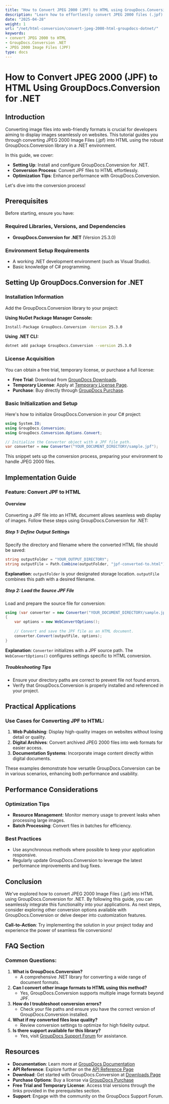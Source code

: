 ```yaml
---
title: "How to Convert JPEG 2000 (JPF) to HTML using GroupDocs.Conversion for .NET"
description: "Learn how to effortlessly convert JPEG 2000 files (.jpf) into HTML using the powerful GroupDocs.Conversion library in a .NET environment. Get step-by-step guidance and optimize your web content."
date: "2025-04-28"
weight: 1
url: "/net/html-conversion/convert-jpeg-2000-html-groupdocs-dotnet/"
keywords:
- convert JPEG 2000 to HTML
- GroupDocs.Conversion .NET
- JPEG 2000 Image Files (JPF)
type: docs
---
```

# How to Convert JPEG 2000 (JPF) to HTML Using GroupDocs.Conversion for .NET

## Introduction

Converting image files into web-friendly formats is crucial for developers aiming to display images seamlessly on websites. This tutorial guides you through converting JPEG 2000 Image Files (.jpf) into HTML using the robust GroupDocs.Conversion library in a .NET environment.

In this guide, we cover:
- **Setting Up**: Install and configure GroupDocs.Conversion for .NET.
- **Conversion Process**: Convert JPF files to HTML effortlessly.
- **Optimization Tips**: Enhance performance with GroupDocs.Conversion.

Let's dive into the conversion process!

## Prerequisites

Before starting, ensure you have:

### Required Libraries, Versions, and Dependencies
- **GroupDocs.Conversion for .NET** (Version 25.3.0)

### Environment Setup Requirements
- A working .NET development environment (such as Visual Studio).
- Basic knowledge of C# programming.

## Setting Up GroupDocs.Conversion for .NET

### Installation Information

Add the GroupDocs.Conversion library to your project:

**Using NuGet Package Manager Console:**

```bash
Install-Package GroupDocs.Conversion -Version 25.3.0
```

**Using .NET CLI:**

```bash
dotnet add package GroupDocs.Conversion --version 25.3.0
```

### License Acquisition

You can obtain a free trial, temporary license, or purchase a full license:
- **Free Trial**: Download from [GroupDocs Downloads](https://releases.groupdocs.com/conversion/net/).
- **Temporary License**: Apply at [Temporary License Page](https://purchase.groupdocs.com/temporary-license/).
- **Purchase**: Buy directly through [GroupDocs Purchase](https://purchase.groupdocs.com/buy).

### Basic Initialization and Setup

Here's how to initialize GroupDocs.Conversion in your C# project:

```csharp
using System.IO;
using GroupDocs.Conversion;
using GroupDocs.Conversion.Options.Convert;

// Initialize the Converter object with a JPF file path.
var converter = new Converter("YOUR_DOCUMENT_DIRECTORY/sample.jpf");
```

This snippet sets up the conversion process, preparing your environment to handle JPEG 2000 files.

## Implementation Guide

### Feature: Convert JPF to HTML

#### Overview
Converting a JPF file into an HTML document allows seamless web display of images. Follow these steps using GroupDocs.Conversion for .NET:

##### Step 1: Define Output Settings

Specify the directory and filename where the converted HTML file should be saved:

```csharp
string outputFolder = "YOUR_OUTPUT_DIRECTORY";
string outputFile = Path.Combine(outputFolder, "jpf-converted-to.html");
```
**Explanation**: `outputFolder` is your designated storage location. `outputFile` combines this path with a desired filename.

##### Step 2: Load the Source JPF File

Load and prepare the source file for conversion:

```csharp
using (var converter = new Converter("YOUR_DOCUMENT_DIRECTORY/sample.jpf"))
{
    var options = new WebConvertOptions();
    
    // Convert and save the JPF file as an HTML document.
    converter.Convert(outputFile, options);
}
```
**Explanation**: `Converter` initializes with a JPF source path. The `WebConvertOptions()` configures settings specific to HTML conversion.

##### Troubleshooting Tips
- Ensure your directory paths are correct to prevent file not found errors.
- Verify that GroupDocs.Conversion is properly installed and referenced in your project.

## Practical Applications

### Use Cases for Converting JPF to HTML:
1. **Web Publishing**: Display high-quality images on websites without losing detail or quality.
2. **Digital Archives**: Convert archived JPEG 2000 files into web formats for easier access.
3. **Documentation Systems**: Incorporate image content directly within digital documents.

These examples demonstrate how versatile GroupDocs.Conversion can be in various scenarios, enhancing both performance and usability.

## Performance Considerations

### Optimization Tips
- **Resource Management**: Monitor memory usage to prevent leaks when processing large images.
- **Batch Processing**: Convert files in batches for efficiency.

### Best Practices
- Use asynchronous methods where possible to keep your application responsive.
- Regularly update GroupDocs.Conversion to leverage the latest performance improvements and bug fixes.

## Conclusion

We've explored how to convert JPEG 2000 Image Files (.jpf) into HTML using GroupDocs.Conversion for .NET. By following this guide, you can seamlessly integrate this functionality into your applications. As next steps, consider exploring other conversion options available with GroupDocs.Conversion or delve deeper into customization features.

**Call-to-Action**: Try implementing the solution in your project today and experience the power of seamless file conversions!

## FAQ Section

### Common Questions:
1. **What is GroupDocs.Conversion?**
   - A comprehensive .NET library for converting a wide range of document formats.
2. **Can I convert other image formats to HTML using this method?**
   - Yes, GroupDocs.Conversion supports multiple image formats beyond JPF.
3. **How do I troubleshoot conversion errors?**
   - Check your file paths and ensure you have the correct version of GroupDocs.Conversion installed.
4. **What if my converted files lose quality?**
   - Review conversion settings to optimize for high fidelity output.
5. **Is there support available for this library?**
   - Yes, visit [GroupDocs Support Forum](https://forum.groupdocs.com/c/conversion/10) for assistance.

## Resources
- **Documentation**: Learn more at [GroupDocs Documentation](https://docs.groupdocs.com/conversion/net/)
- **API Reference**: Explore further on the [API Reference Page](https://reference.groupdocs.com/conversion/net/)
- **Download**: Get started with GroupDocs.Conversion at [Downloads Page](https://releases.groupdocs.com/conversion/net/)
- **Purchase Options**: Buy a license via [GroupDocs Purchase](https://purchase.groupdocs.com/buy)
- **Free Trial and Temporary License**: Access trial versions through the links provided in the prerequisites section.
- **Support**: Engage with the community on the GroupDocs Support Forum.
